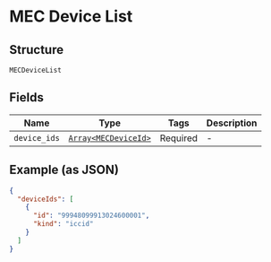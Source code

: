 
# MEC Device List

## Structure

`MECDeviceList`

## Fields

| Name | Type | Tags | Description |
|  --- | --- | --- | --- |
| `device_ids` | [`Array<MECDeviceId>`](../../doc/models/mec-device-id.md) | Required | - |

## Example (as JSON)

```json
{
  "deviceIds": [
    {
      "id": "99948099913024600001",
      "kind": "iccid"
    }
  ]
}
```

